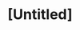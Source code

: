 ---
pid: CH554
title: "[Untitled]"
location_transcription: 
zipcode: 
outside_phl: 
neighborhood: 
age: 
age_range: 
instagram: 
image_file_name: CH_554.jpg
proposal_transcription: |-
  What ever is ok with me
  Sonya
topic: Unknown
topic_summary: '0'
type: Other No Form
keywords_other: whatever
credit: Sonya
image_labels: 
twitter: 
facebook: 
permalink: "/monuments/ch554/"
layout: item-page
---